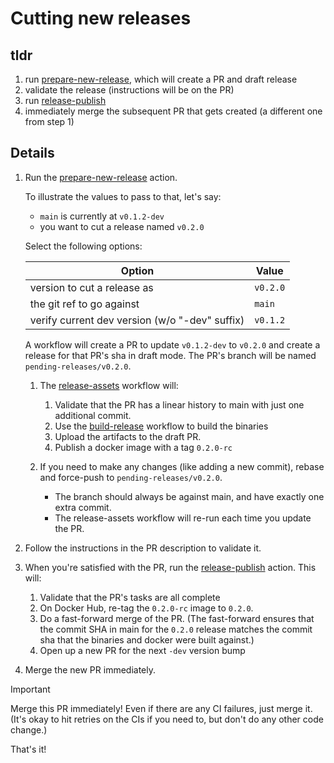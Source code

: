 # Cutting new releases

## tldr

1. run [prepare-new-release], which will create a PR and draft release
2. validate the release (instructions will be on the PR)
3. run [release-publish]
4. immediately merge the subsequent PR that gets created (a different one from step 1)

## Details

1. Run the [prepare-new-release] action.

   To illustrate the values to pass to that, let's say:

    - `main` is currently at `v0.1.2-dev`
    - you want to cut a release named `v0.2.0`

   Select the following options:

   | Option                                         | Value    |
   |------------------------------------------------|----------|
   | version to cut a release as                    | `v0.2.0` |
   | the git ref to go against                      | `main`   |
   | verify current dev version (w/o "-dev" suffix) | `v0.1.2` |

   A workflow will create a PR to update `v0.1.2-dev` to `v0.2.0` and create a release for that PR's sha in draft
   mode. The PR's branch will be named `pending-releases/v0.2.0`.

    1. The [release-assets] workflow will:

        1. Validate that the PR has a linear history to main with just one additional commit.
        2. Use the [build-release] workflow to build the binaries
        3. Upload the artifacts to the draft PR.
        4. Publish a docker image with a tag `0.2.0-rc`

    2. If you need to make any changes (like adding a new commit), rebase and force-push to `pending-releases/v0.2.0`.

        - The branch should always be against main, and have exactly one extra commit.
        - The release-assets workflow will re-run each time you update the PR.

2. Follow the instructions in the PR description to validate it.

3. When you're satisfied with the PR, run the [release-publish] action. This will:

   1. Validate that the PR's tasks are all complete
   2. On Docker Hub, re-tag the `0.2.0-rc` image to `0.2.0`.
   3. Do a fast-forward merge of the PR. (The fast-forward ensures that the commit SHA in main for the `0.2.0` release
      matches the commit sha that the binaries and docker were built against.)
   4. Open up a new PR for the next `-dev` version bump

4. Merge the new PR immediately.

> [!important]
> 
> Merge this PR immediately! Even if there are any CI failures, just merge it. (It's okay to hit retries on the
> CIs if you need to, but don't do any other code change.)

That's it!

[prepare-new-release]: https://github.com/yshavit/mdq/actions/workflows/prepare-new-release.yml

[release-assets]: https://github.com/yshavit/mdq/actions/workflows/release-assets.yml

[build-release]: https://github.com/yshavit/mdq/actions/workflows/build-release.yml

[release-publish]: https://github.com/yshavit/mdq/actions/workflows/release-publish.yml
    